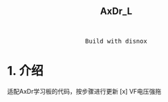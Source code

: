 <h2 align="center">
AxDr_L
</h2><br>

<pre align="center">
 Build with disnox</a> 
</pre>

# 1. 介绍
适配AxDr学习板的代码，按步骤进行更新
[x] VF电压强拖

